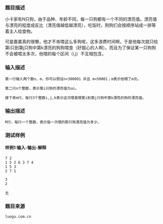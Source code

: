 ### 题目描述

小卡家有N只狗，由于品种、年龄不同，每一只狗都有一个不同的漂亮值。漂亮值与漂亮的程度成反比（漂亮值越低越漂亮），吃饭时，狗狗们会按顺序站成一排等着主人给食物。

可是嘉嘉真的很懒，他才不肯喂这么多狗呢，这多浪费时间啊，于是他每次就只给第i只到第j只狗中第k漂亮的狗狗喂食（好狠心的人啊）。而且为了保证某一只狗狗不会被喂太多次，他喂的每个区间（i,j）不互相包含。


### 输入描述

```
第一行输入两个数n，m，你可以假设n<300001 并且 m<50001；m表示他喂了m次。

第二行n个整数，表示第i只狗的漂亮值为ai。

接下来m行，每行3个整数i,j,k表示这次喂食喂第i到第j只狗中第k漂亮的狗的漂亮值。
```
### 输出描述

```
M行，每行一个整数，表示每一次喂的那只狗漂亮值为多少。
```

### 测试样例
#### 样例1:输入-输出-解释

```
7 2
1 5 2 6 3 7 4
1 5 3
2 7 1
```
```
3
2
```
```
无
```

### 题目来源  
`luogu.com.cn`